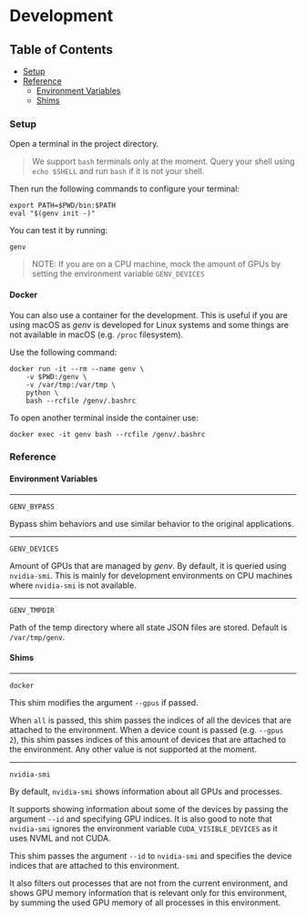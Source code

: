 # Development

## Table of Contents
* [Setup](#setup)
* [Reference](#reference)
    * [Environment Variables](#environment-variables)
    * [Shims](#shims)


### Setup
Open a terminal in the project directory.

> We support `bash` terminals only at the moment. Query your shell using `echo $SHELL` and run `bash` if it is not your shell.

Then run the following commands to configure your terminal:
```
export PATH=$PWD/bin:$PATH
eval "$(genv init -)"
```

You can test it by running:
```
genv
```

> NOTE: If you are on a CPU machine, mock the amount of GPUs by setting the environment variable `GENV_DEVICES`

#### Docker
You can also use a container for the development.
This is useful if you are using macOS as _genv_ is developed for Linux systems and some things are not available in macOS (e.g. `/proc` filesystem).

Use the following command:
```
docker run -it --rm --name genv \
    -v $PWD:/genv \
    -v /var/tmp:/var/tmp \
    python \
    bash --rcfile /genv/.bashrc
```

To open another terminal inside the container use:
```
docker exec -it genv bash --rcfile /genv/.bashrc
```

### Reference
#### Environment Variables
---
`GENV_BYPASS`

Bypass shim behaviors and use similar behavior to the original applications.

---
`GENV_DEVICES`

Amount of GPUs that are managed by _genv_.
By default, it is queried using `nvidia-smi`.
This is mainly for development environments on CPU machines where `nvidia-smi` is not available.

---
`GENV_TMPDIR`

Path of the temp directory where all state JSON files are stored.
Default is `/var/tmp/genv`.

#### Shims
---
`docker`

This shim modifies the argument `--gpus` if passed.

When `all` is passed, this shim passes the indices of all the devices that are attached to the environment.
When a device count is passed (e.g. `--gpus 2`), this shim passes indices of this amount of devices that are attached to the environment.
Any other value is not supported at the moment.

---
`nvidia-smi`

By default, `nvidia-smi` shows information about all GPUs and processes.

It supports showing information about some of the devices by passing the argument `--id` and specifying GPU indices.
It is also good to note that `nvidia-smi` ignores the environment variable `CUDA_VISIBLE_DEVICES` as it uses NVML and not CUDA.

This shim passes the argument `--id` to `nvidia-smi` and specifies the device indices that are attached to this environment.

It also filters out processes that are not from the current environment, and shows GPU memory information that is relevant only for this environment, by summing the used GPU memory of all processes in this environment.
